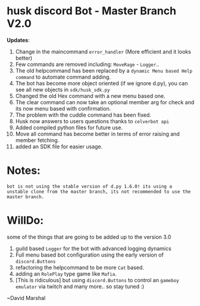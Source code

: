 
# husk discord Bot - Master Branch V2.0

__**Updates**__:
1. Change in the maincommand `error_handler` (More efficient and it looks better)
2. Few commands are removed including: `MoveRage` - `Logger`..
3. The old helpcommand has been replaced by a  `dynamic Menu based Help command` to automate command adding.
4. The bot has become more object oriented (if we ignore d.py), you can see all new objects in `sdk/husk_sdk.py`
5. Changed the old Hex command with a new menu based one.
6. The clear command can now take an optional member arg for check and its now menu based with confirmation.
7. The problem with the cuddle command has been fixed.
8. Husk now answers to users questions thanks to `celverbot api`
9. Added compiled python files for future use.
10. Move all command has become better in terms of error raising and member fetching.
11. added an SDK file for easier usage.

# Notes:
`bot is not using the stable version of d.py 1.6.0! its using a unstable clone from the master branch, its not recommended to use the master branch.`



# WillDo:
some of the things that are going to be added up to the version 3.0
1. guild based `Logger` for the bot with advanced logging dynamics
2. Full menu based bot configuration using the early version of `discord.Buttons`
3. refactoring the helpcommand to be more `Cat` based.
4. adding an `RolePlay` type game like `Mafia`.
5. [This is ridiculous] but using `discord.Buttons` to control an `gameboy emulator` via twitch
and many more..
so stay tuned :)

~David Marshal
